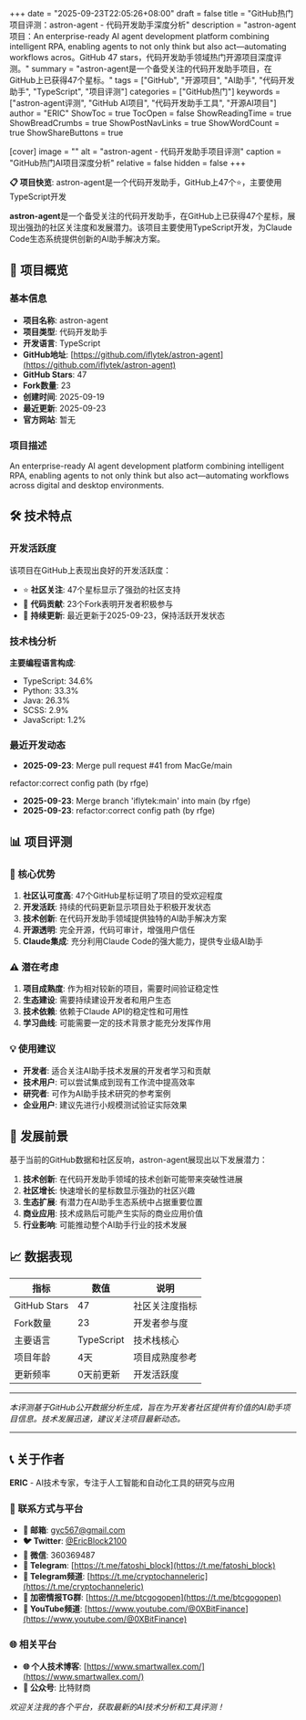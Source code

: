 +++
date = "2025-09-23T22:05:26+08:00"
draft = false
title = "GitHub热门项目评测：astron-agent - 代码开发助手深度分析"
description = "astron-agent项目：An enterprise-ready AI agent development platform combining intelligent RPA, enabling agents to not only think but also act—automating workflows acros。GitHub 47 stars，代码开发助手领域热门开源项目深度评测。"
summary = "astron-agent是一个备受关注的代码开发助手项目，在GitHub上已获得47个星标。"
tags = ["GitHub", "开源项目", "AI助手", "代码开发助手", "TypeScript", "项目评测"]
categories = ["GitHub热门"]
keywords = ["astron-agent评测", "GitHub AI项目", "代码开发助手工具", "开源AI项目"]
author = "ERIC"
ShowToc = true
TocOpen = false
ShowReadingTime = true
ShowBreadCrumbs = true
ShowPostNavLinks = true
ShowWordCount = true
ShowShareButtons = true

[cover]
image = ""
alt = "astron-agent - 代码开发助手项目评测"
caption = "GitHub热门AI项目深度分析"
relative = false
hidden = false
+++

**📋 项目快览**: astron-agent是一个代码开发助手，GitHub上47个⭐，主要使用TypeScript开发

**astron-agent**是一个备受关注的代码开发助手，在GitHub上已获得47个星标，展现出强劲的社区关注度和发展潜力。该项目主要使用TypeScript开发，为Claude Code生态系统提供创新的AI助手解决方案。

## 🎯 项目概览

### 基本信息
- **项目名称**: astron-agent
- **项目类型**: 代码开发助手
- **开发语言**: TypeScript
- **GitHub地址**: [https://github.com/iflytek/astron-agent](https://github.com/iflytek/astron-agent)
- **GitHub Stars**: 47
- **Fork数量**: 23
- **创建时间**: 2025-09-19
- **最近更新**: 2025-09-23
- **官方网站**: 暂无

### 项目描述
An enterprise-ready AI agent development platform combining intelligent RPA, enabling agents to not only think but also act—automating workflows across digital and desktop environments.

## 🛠️ 技术特点

### 开发活跃度
该项目在GitHub上表现出良好的开发活跃度：
- ⭐ **社区关注**: 47个星标显示了强劲的社区支持
- 🔄 **代码贡献**: 23个Fork表明开发者积极参与
- 📅 **持续更新**: 最近更新于2025-09-23，保持活跃开发状态

### 技术栈分析

**主要编程语言构成**:
- TypeScript: 34.6%
- Python: 33.3%
- Java: 26.3%
- SCSS: 2.9%
- JavaScript: 1.2%


### 最近开发动态
- **2025-09-23**: Merge pull request #41 from MacGe/main

refactor:correct config path (by rfge)
- **2025-09-23**: Merge branch 'iflytek:main' into main (by rfge)
- **2025-09-23**: refactor:correct config path (by rfge)


## 📊 项目评测

### 🎯 核心优势
1. **社区认可度高**: 47个GitHub星标证明了项目的受欢迎程度
2. **开发活跃**: 持续的代码更新显示项目处于积极开发状态
3. **技术创新**: 在代码开发助手领域提供独特的AI助手解决方案
4. **开源透明**: 完全开源，代码可审计，增强用户信任
5. **Claude集成**: 充分利用Claude Code的强大能力，提供专业级AI助手

### ⚠️ 潜在考虑
1. **项目成熟度**: 作为相对较新的项目，需要时间验证稳定性
2. **生态建设**: 需要持续建设开发者和用户生态
3. **技术依赖**: 依赖于Claude API的稳定性和可用性
4. **学习曲线**: 可能需要一定的技术背景才能充分发挥作用

### 💡 使用建议
- **开发者**: 适合关注AI助手技术发展的开发者学习和贡献
- **技术用户**: 可以尝试集成到现有工作流中提高效率
- **研究者**: 可作为AI助手技术研究的参考案例
- **企业用户**: 建议先进行小规模测试验证实际效果

## 🔮 发展前景

基于当前的GitHub数据和社区反响，astron-agent展现出以下发展潜力：

1. **技术创新**: 在代码开发助手领域的技术创新可能带来突破性进展
2. **社区增长**: 快速增长的星标数显示强劲的社区兴趣
3. **生态扩展**: 有潜力在AI助手生态系统中占据重要位置
4. **商业应用**: 技术成熟后可能产生实际的商业应用价值
5. **行业影响**: 可能推动整个AI助手行业的技术发展

## 📈 数据表现

| 指标 | 数值 | 说明 |
|------|------|------|
| GitHub Stars | 47 | 社区关注度指标 |
| Fork数量 | 23 | 开发者参与度 |
| 主要语言 | TypeScript | 技术栈核心 |
| 项目年龄 | 4天 | 项目成熟度参考 |
| 更新频率 | 0天前更新 | 开发活跃度 |

---

*本评测基于GitHub公开数据分析生成，旨在为开发者社区提供有价值的AI助手项目信息。技术发展迅速，建议关注项目最新动态。*

---

## 📞 关于作者

**ERIC** - AI技术专家，专注于人工智能和自动化工具的研究与应用

### 🔗 联系方式与平台

- **📧 邮箱**: [gyc567@gmail.com](mailto:gyc567@gmail.com)
- **🐦 Twitter**: [@EricBlock2100](https://twitter.com/EricBlock2100)
- **💬 微信**: 360369487
- **📱 Telegram**: [https://t.me/fatoshi_block](https://t.me/fatoshi_block)
- **📢 Telegram频道**: [https://t.me/cryptochanneleric](https://t.me/cryptochanneleric)
- **👥 加密情报TG群**: [https://t.me/btcgogopen](https://t.me/btcgogopen)
- **🎥 YouTube频道**: [https://www.youtube.com/@0XBitFinance](https://www.youtube.com/@0XBitFinance)

### 🌐 相关平台

- **🌐 个人技术博客**: [https://www.smartwallex.com/](https://www.smartwallex.com/)
- **📖 公众号**: 比特财商

*欢迎关注我的各个平台，获取最新的AI技术分析和工具评测！*
